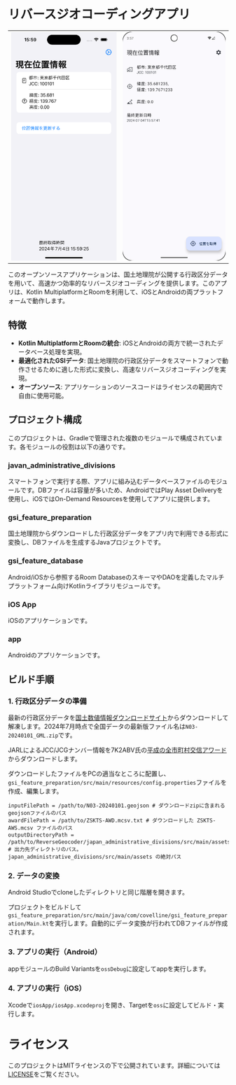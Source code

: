 # リバースジオコーディングアプリ

|                        |                            |
|------------------------|----------------------------|
| ![](images/ios_ss.png) | ![](images/android_ss.png) |

このオープンソースアプリケーションは、国土地理院が公開する行政区分データを用いて、高速かつ効率的なリバースジオコーディングを提供します。このアプリは、Kotlin MultiplatformとRoomを利用して、iOSとAndroidの両プラットフォームで動作します。

## 特徴

- **Kotlin MultiplatformとRoomの統合**: iOSとAndroidの両方で統一されたデータベース処理を実現。
- **最適化されたGSIデータ**: 国土地理院の行政区分データをスマートフォンで動作させるために適した形式に変換し、高速なリバースジオコーディングを実現。
- **オープンソース**: アプリケーションのソースコードはライセンスの範囲内で自由に使用可能。

## プロジェクト構成

このプロジェクトは、Gradleで管理された複数のモジュールで構成されています。各モジュールの役割は以下の通りです。

### javan_administrative_divisions
スマートフォンで実行する際、アプリに組み込むデータベースファイルのモジュールです。DBファイルは容量が多いため、AndroidではPlay Asset Deliveryを使用し、iOSではOn-Demand Resourcesを使用してアプリに提供します。

### gsi_feature_preparation
国土地理院からダウンロードした行政区分データをアプリ内で利用できる形式に変換し、DBファイルを生成するJavaプロジェクトです。

### gsi_feature_database
Android/iOSから参照するRoom DatabaseのスキーマやDAOを定義したマルチプラットフォーム向けKotlinライブラリモジュールです。

### iOS App
iOSのアプリケーションです。

### app
Androidのアプリケーションです。

## ビルド手順

### 1. 行政区分データの準備

最新の行政区分データを[国土数値情報ダウンロードサイト](https://nlftp.mlit.go.jp/ksj/gml/datalist/KsjTmplt-N03-2024.html)からダウンロードして解凍します。2024年7月時点で全国データの最新版ファイル名は`N03-20240101_GML.zip`です。

JARLによるJCC/JCGナンバー情報を7K2ABV氏の[平成の全市町村交信アワード](https://www7a.biglobe.ne.jp/~mss7k4/ZSKTS-AWD.mcsv)からダウンロードします。

ダウンロードしたファイルをPCの適当なところに配置し、`gsi_feature_preparation/src/main/resources/config.properties`ファイルを作成、編集します。

```properties
inputFilePath = /path/to/N03-20240101.geojson # ダウンロードzipに含まれるgeojsonファイルのパス
awardFilePath = /path/to/ZSKTS-AWD.mcsv.txt # ダウンロードした ZSKTS-AWS.mcsv ファイルのパス
outputDirectoryPath = /path/to/ReverseGeocoder/japan_administrative_divisions/src/main/assets # 出力先ディレクトリのパス。 japan_administrative_divisions/src/main/assets の絶対パス
```

### 2. データの変換

Android Studioでcloneしたディレクトリと同じ階層を開きます。

プロジェクトをビルドして`gsi_feature_preparation/src/main/java/com/covelline/gsi_feature_preparation/Main.kt`を実行します。自動的にデータ変換が行われてDBファイルが作成されます。

### 3. アプリの実行（Android）

appモジュールのBuild Variantsを`ossDebug`に設定してappを実行します。

### 4. アプリの実行（iOS）

Xcodeで`iosApp/iosApp.xcodeproj`を開き、Targetを`oss`に設定してビルド・実行します。

# ライセンス

このプロジェクトはMITライセンスの下で公開されています。詳細については[LICENSE](LICENSE)をご覧ください。
